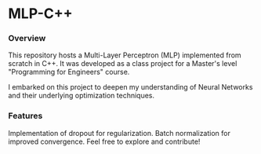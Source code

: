 # MLP-C++
### Overview
This repository hosts a Multi-Layer Perceptron (MLP) implemented from scratch in C++. It was developed as a class project for a Master's level "Programming for Engineers" course.

I embarked on this project to deepen my understanding of Neural Networks and their underlying optimization techniques.

### Features
Implementation of dropout for regularization.
Batch normalization for improved convergence.
Feel free to explore and contribute!
